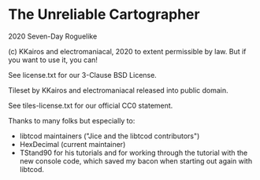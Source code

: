 # The Unreliable Cartographer

2020 Seven-Day Roguelike

(c) KKairos and electromaniacal, 2020 to extent permissible by law. But if you want to use it, you can!

See license.txt for our 3-Clause BSD License.

Tileset by KKairos and electromaniacal released into public domain.

See tiles-license.txt for our official CC0 statement.

Thanks to many folks but especially to:
* libtcod maintainers ("Jice and the libtcod contributors")
* HexDecimal (current maintainer)
* TStand90 for his tutorials and for working through the tutorial with the new console code, which saved my bacon when starting out again with libtcod.
